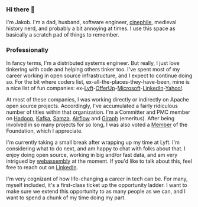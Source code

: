 ### Hi there 👋

I'm Jakob. I'm a dad, husband, software engineer, [cinephile](https://letterboxd.com/blueboxtraveler/), medieval history nerd, and probably a bit annoying at times.  I use this space as basically a scratch pad of things to remember.

### Professionally
In fancy terms, I'm a distributed systems engineer. But really, I just love tinkering with code and helping others tinker too.  I've spent most of my career working in open source infrastructure, and I expect to continue doing so.  For the bit where coders list, ex-all-the-places-they-have-been, mine is a nice list of fun companies: ex-[Lyft](https://www.lyft.com/)-[OfferUp](https://offerup.com/)-[Microsoft](https://www.microsoft.com/)-[LinkedIn](https://www.linkedin.com)-[Yahoo!](https://www.yahoo.com).

At most of these companies, I was working directly or indirectly on Apache open source projects.  Accordingly, I've accumulated a fairly ridiculous number of titles within that organization.  I'm a Committer and PMC member on [Hadoop](https://hadoop.apache.org), [Kafka](htttps://kafka.apache.org), [Samza](htttps://samza.apache.org), [Airflow](htttps://airflow.apache.org) and [Giraph]((htttps://giraph.apache.org)) (emeritus).  After being involved in so many projects for so long, I was also voted a [Member](https://www.apache.org/foundation/governance/members.html) of the Foundation, which I appreciate.

I'm currently taking a small break after wrapping up my time at Lyft.  I'm considering what to do next, and am happy to chat with folks about that.  I enjoy doing open source, working in big and/or fast data, and am very intrigued by [webassembly](https://twitter.com/solomonstre/status/1111004913222324225) at the moment.  If you'd like to talk about this, feel free to reach out on [LinkedIn](https://www.linkedin.com/in/jghoman/).

I'm very cognizant of how life-changing a career in tech can be. For many, myself included, it's a first-class ticket up the opportunity ladder.  I want to make sure we extend this opportunity to as many people as we can, and I want to spend a chunk of my time doing my part.

<!--
**jghoman/jghoman** is a ✨ _special_ ✨ repository because its `README.md` (this file) appears on your GitHub profile.

Here are some ideas to get you started:

- 🔭 I’m currently working on ...
- 🌱 I’m currently learning ...
- 👯 I’m looking to collaborate on ...
- 🤔 I’m looking for help with ...
- 💬 Ask me about ...
- 📫 How to reach me: ...
- 😄 Pronouns: ...
- ⚡ Fun fact: ...
-->
